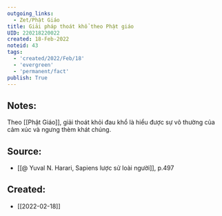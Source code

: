 ```yaml
---
outgoing_links:
  - Zet/Phật Giáo
title: Giải pháp thoát khổ theo Phật giáo
UID: 220218220022
created: 18-Feb-2022
noteid: 43
tags:
  - 'created/2022/Feb/18'
  - 'evergreen'
  - 'permanent/fact'
publish: True
---
```

## Notes:
Theo [[Phật Giáo]], giải thoát khỏi đau khổ là hiểu được sự vô thường của cảm xúc và ngưng thèm khát chúng.

## Source:
- [[@ Yuval N. Harari, Sapiens lược sử loài người]], p.497



## Created:
- [[2022-02-18]]
